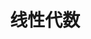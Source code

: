 ---
title: 线性代数
description: 数学数学🥵
image: 44.png

# Badge style
style:
    background: "#2a9d8f"
    color: "#fff"
---